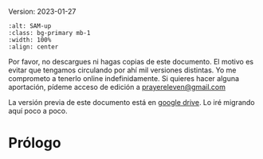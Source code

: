 Version: 2023-01-27

```{image} ./images/upsidedown.jpg
:alt: SAM-up
:class: bg-primary mb-1
:width: 100%
:align: center
```

Por favor, no descargues ni hagas copias de este documento. El motivo es evitar que tengamos circulando por ahí mil versiones distintas. Yo me comprometo a tenerlo online indefinidamente. Si quieres hacer alguna aportación, pídeme acceso de edición a prayereleven@gmail.com

La versión previa de este documento está en [google
drive](https://docs.google.com/document/d/1cQ_I8cgq3bMA2WR1KymF16LnHuqVaUQ8Uf8r2FptAfU/edit#heading=h.4m4363o7sliv).
Lo iré migrando aquí poco a poco.

# Prólogo

```{tableofcontents}
```
